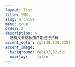 ```yaml
---
layout: list
title: 归档
slug: archive
menu: true
order: 2
description: >
  所有文章都按照日期进行归档 
accent_color: rgb(38,139,210)
accent_image:
  background: rgb(32,32,32)
  overlay:    false
---
```

